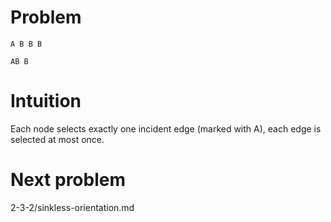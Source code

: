 # Problem

    A B B B

    AB B

# Intuition

Each node selects exactly one incident edge (marked with A), each edge is selected at most once.

# Next problem

2-3-2/sinkless-orientation.md
